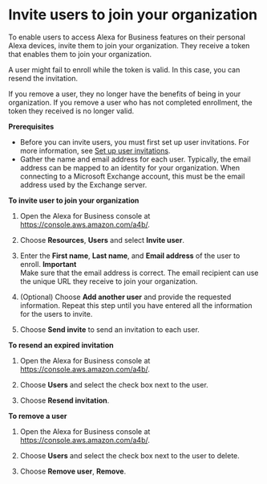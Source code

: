 # Invite users to join your organization<a name="add-users"></a>

To enable users to access Alexa for Business features on their personal Alexa devices, invite them to join your organization\. They receive a token that enables them to join your organization\.

A user might fail to enroll while the token is valid\. In this case, you can resend the invitation\.

If you remove a user, they no longer have the benefits of being in your organization\. If you remove a user who has not completed enrollment, the token they received is no longer valid\.

**Prerequisites**
+ Before you can invite users, you must first set up user invitations\. For more information, see [Set up user invitations](enroll-users.md)\.
+ Gather the name and email address for each user\. Typically, the email address can be mapped to an identity for your organization\. When connecting to a Microsoft Exchange account, this must be the email address used by the Exchange server\.

**To invite user to join your organization**

1. Open the Alexa for Business console at [https://console\.aws\.amazon\.com/a4b/](https://console.aws.amazon.com/a4b/)\.

1. Choose **Resources**, **Users** and select **Invite user**\.

1. Enter the **First name**, **Last name**, and **Email address** of the user to enroll\. 
**Important**  
Make sure that the email address is correct\. The email recipient can use the unique URL they receive to join your organization\.

1. \(Optional\) Choose **Add another user** and provide the requested information\. Repeat this step until you have entered all the information for the users to invite\. 

1. Choose **Send invite** to send an invitation to each user\. 

**To resend an expired invitation**

1. Open the Alexa for Business console at [https://console\.aws\.amazon\.com/a4b/](https://console.aws.amazon.com/a4b/)\.

1. Choose **Users** and select the check box next to the user\.

1. Choose **Resend invitation**\.

**To remove a user**

1. Open the Alexa for Business console at [https://console\.aws\.amazon\.com/a4b/](https://console.aws.amazon.com/a4b/)\.

1. Choose **Users** and select the check box next to the user to delete\.

1. Choose **Remove user**, **Remove**\.